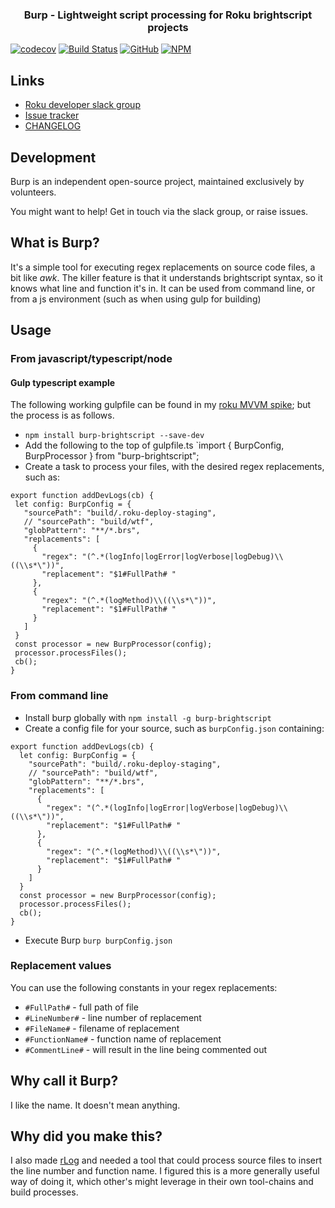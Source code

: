 <h3 align="center">
Burp - Lightweight script processing for Roku brightscript projects
</h3>


[![codecov](https://codecov.io/gh/georgejecook/burp/branch/master/graph/badge.svg)](https://codecov.io/gh/georgejecook/burp) [![Build Status](https://travis-ci.org/georgejecook/burp.svg?branch=master)](https://travis-ci.org/georgejecook/burp)
[![GitHub](https://img.shields.io/github/release/georgejecook/burp.svg?style=flat-square)](https://github.com/georgejecook/burp/releases) 
[![NPM](https://nodei.co/npm/burp-brightscript.png)](https://npmjs.org/package/burp-brightscrip)

## Links
 - [Roku developer slack group](https://join.slack.com/t/rokudevelopers/shared_invite/enQtMzgyODg0ODY0NDM5LTc2ZDdhZWI2MDBmYjcwYTk5MmE1MTYwMTA2NGVjZmJiNWM4ZWY2MjY1MDY0MmViNmQ1ZWRmMWUzYTVhNzJiY2M)
 - [Issue tracker](https://github.com/georgejecook/burp/issues)
 - [CHANGELOG](CHANGELOG.md)

## Development

Burp is an independent open-source project, maintained exclusively by volunteers.

You might want to help! Get in touch via the slack group, or raise issues.

## What is Burp?

It's a simple tool for executing regex replacements on source code files, a bit like _awk_. The killer feature is that it understands brightscript syntax, so it knows what line and function it's in. It can be used from command line, or from a js environment (such as when using  gulp for building)

## Usage

### From javascript/typescript/node

#### Gulp typescript example

The following working gulpfile can be found in my [roku MVVM spike](https://github.com/georgejecook/rokuNavSpike/tree/feature/viewModels); but the process is as follows.

 - `npm install burp-brightscript --save-dev`
 - Add the following to the top of gulpfile.ts `import { BurpConfig, BurpProcessor } from "burp-brightscript";
 - Create a task to process your files, with the desired regex replacements, such as:

 ```
 export function addDevLogs(cb) {
  let config: BurpConfig = {
    "sourcePath": "build/.roku-deploy-staging",
    // "sourcePath": "build/wtf",
    "globPattern": "**/*.brs",
    "replacements": [
      {
        "regex": "(^.*(logInfo|logError|logVerbose|logDebug)\\((\\s*\"))",
        "replacement": "$1#FullPath# "
      },
      {
        "regex": "(^.*(logMethod)\\((\\s*\"))",
        "replacement": "$1#FullPath# "
      }
    ]
  }
  const processor = new BurpProcessor(config);
  processor.processFiles();
  cb();
}
```


### From command line

 - Install burp globally with `npm install -g burp-brightscript`
 - Create a config file for your source, such as `burpConfig.json` containing:

```
export function addDevLogs(cb) {
  let config: BurpConfig = {
    "sourcePath": "build/.roku-deploy-staging",
    // "sourcePath": "build/wtf",
    "globPattern": "**/*.brs",
    "replacements": [
      {
        "regex": "(^.*(logInfo|logError|logVerbose|logDebug)\\((\\s*\"))",
        "replacement": "$1#FullPath# "
      },
      {
        "regex": "(^.*(logMethod)\\((\\s*\"))",
        "replacement": "$1#FullPath# "
      }
    ]
  }
  const processor = new BurpProcessor(config);
  processor.processFiles();
  cb();
}
```
 - Execute Burp `burp burpConfig.json`

### Replacement values
You can use the following constants in your regex replacements:

 - `#FullPath#` - full path of file
 - `#LineNumber#` - line number of replacement
 - `#FileName#` - filename of replacement
 - `#FunctionName#` - function name of replacement
 - `#CommentLine#` - will result in the line being commented out
 
## Why call it Burp?
I like the name. It doesn't mean anything.


## Why did you make this?

I also made [rLog](https://github.com/georgejecook/rLog) and needed a tool that could process source files to insert the line number and function name. I figured this is a more generally useful way of doing it, which other's might leverage in their own tool-chains and build processes.

